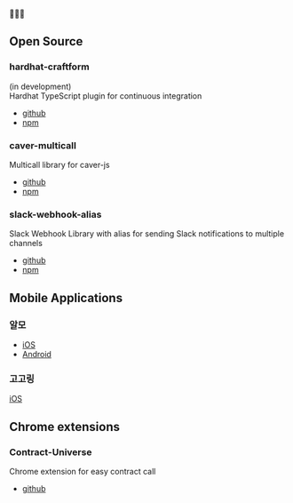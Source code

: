 🏊🏻‍♂️

## Open Source
### hardhat-craftform
(in development)  
Hardhat TypeScript plugin for continuous integration  
- [github](https://github.com/swimmiee/hardhat-craftform)
- [npm](https://www.npmjs.com/package/hardhat-craftform)

### caver-multicall
Multicall library for caver-js  
- [github](https://github.com/swimmiee/caver-multicall)  
- [npm](https://www.npmjs.com/package/caver-multicall)  

### slack-webhook-alias
Slack Webhook Library with alias for sending Slack notifications to multiple channels
- [github](https://github.com/swimmiee/slack-webhook-alias)
- [npm](https://www.npmjs.com/package/slack-webhook-alias)  


## Mobile Applications
### 알모
- [iOS](https://apps.apple.com/kr/app/id1625473170)  
- [Android](https://play.google.com/store/apps/details?id=com.almo)  
### 고고링
[iOS](https://apps.apple.com/kr/app/id1590665269)  


## Chrome extensions
### Contract-Universe
Chrome extension for easy contract call  
- [github](https://github.com/swimmiee/contract-universe)
